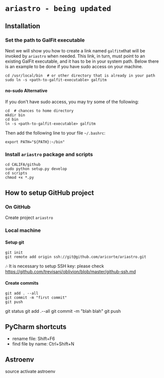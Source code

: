 # `ariastro - being updated`

## Installation



### Set the path to GalFit executable

Next we will show you how to create a link named ```galfitm```that will be invoked by ```ariastro``` when needed. This link, in turn, must point to an existing GalFit executable, and it has to be in your system path. Below there is an example to be done if you have sudo access on your machine.

```shell
cd /usr/local/bin  # or other directory that is already in your path
sudo ln -s <path-to-galfit-executable> galfitm
```

#### no-sudo Alternative

If you don't have sudo access, you may try some of the following:

```shell
cd  # chances to home directory
mkdir bin
cd bin
ln -s <path-to-galfit-executable> galfitm
```
Then add the following line to your file ```~/.bashrc```:

```shell
export PATH="${PATH}:~/bin"
```

### Install `ariastro` package and scripts

```shell
cd CALIFA/github
sudo python setup.py develop
cd scripts
chmod +x *.py
```



## How to setup GitHub project

### On GitHub

Create project `ariastro`

### Local machine

#### Setup git 

```shell
git init
git remote add origin ssh://git@github.com/aricorte/ariastro.git
```

:notes: It is necessary to setup SSH key: please check https://github.com/trevisanj/oblivion/blob/master/github-ssh.md

#### Create commits 

```
git add . --all
git commit -m "first commit"
git push
```
git status
git add .--all
git commit -m "blah blah"
git push

## PyCharm shortcuts

  - rename file: Shift+F6
  - find file by name: Ctrl+Shift+N

## Astroenv
  
   source activate astroenv
